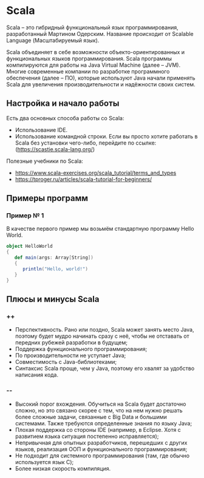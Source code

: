 # Scala
Scala – это гибридный функциональный язык программирования, разработанный Мартином Одерским. Название происходит от Scalable Language (Масштабируемый язык).

Scala объединяет в себе возможности объекто-ориентированных и функциональных языков программирования. Scala программы компилируются для работы на Java Virtual Machine (далее – JVM). Многие современные компании по разработке программного обеспечения (далее – ПО), которые используют Java начали применять Scala для увеличения производительности и надёжности своих систем.
## Настройка и начало работы
Есть два основных способа работы со Scala:
* Использование IDE.
* Использование командной строки.
Если вы просто хотите работать в Scala без установки чего-либо, перейдите по ссылке: (https://scastie.scala-lang.org/)

Полезные учебники по Scala:
* https://www.scala-exercises.org/scala_tutorial/terms_and_types
* https://tproger.ru/articles/scala-tutorial-for-beginners/
## Примеры программ
### Пример № 1
В качестве первого пример мы возьмём стандартную программу Hello World.
```Scala
object HelloWorld 
{
   def main(args: Array[String]) 
   {
      println("Hello, world!")
   }
}
```
## Плюсы и минусы Scala
### ++
* Перспективность. Рано или поздно, Scala может занять место Java, поэтому будет мудро начинать сразу с неё, чтобы не отставать от передних рубежей разработки в будущем;
* Поддержка функционального программирования;
* По производительности не уступает Java;
* Совместимость с Java-библиотеками;
* Синтаксис Scala проще, чем у Java, поэтому его хвалят за удобство написания кода.
### --
* Высокий порог вхождения. Обучиться на Scala будет достаточно сложно, но это связано скорее с тем, что на нем нужно решать более сложные задачи, связанные с Big Data и большими системами. Также требуются определенные знания по языку Java;
* Плохая поддержка со стороны IDE (например, в Eclipse. Хотя с развитием языка ситуация постепенно исправляется);
* Непривычная для опытных разработчиков, перешедших с других языков, реализация ООП и функционального программирования;
* Не подходит для системного программирования (там, где обычно используется язык C); 
* Более низкая скорость компиляция.
